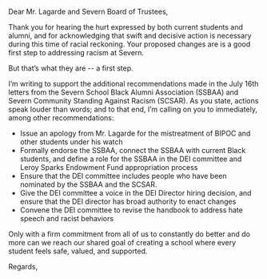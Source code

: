 Dear Mr. Lagarde and Severn Board of Trustees,

Thank you for hearing the hurt expressed by both current students and alumni, and for acknowledging that swift and decisive action is necessary during this time of racial reckoning. Your proposed changes are is a good first step to addressing racism at Severn.

But that’s what they are -- a first step.

I’m writing to support the additional recommendations made in the July 16th letters from the Severn School Black Alumni Association (SSBAA) and Severn Community Standing Against Racism (SCSAR). As you state, actions speak louder than words; and to that end, I’m calling on you to immediately, among other recommendations:

- Issue an apology from Mr. Lagarde for the mistreatment of BIPOC and other students under his watch
- Formally endorse the SSBAA, connect the SSBAA with current Black students, and define a role for the SSBAA in the DEI committee and Leroy Sparks Endowment Fund appropriation process
- Ensure that the DEI committee includes people who have been nominated by the SSBAA and the SCSAR. 
- Give the DEI committee a voice in the DEI Director hiring decision, and ensure that the DEI director has broad authority to enact changes
- Convene the DEI committee to revise the handbook to address hate speech and racist behaviors

Only with a firm commitment from all of us to constantly do better and do more can we reach our shared goal of creating a school where every student feels safe, valued, and supported. 

Regards,
